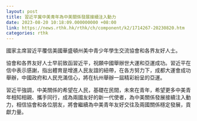 ```yaml
---
layout: post
title: 習近平冀中美青年為中美關係發展接續注入動力
date: 2023-08-20 10:18:09.000000000 +08:00
link: https://news.rthk.hk/rthk/ch/component/k2/1714267-20230820.htm
categories: rthk
---
```


國家主席習近平覆信美國華盛頓州美中青少年學生交流協會和各界友好人士。

協會和各界友好人士早前致函習近平，祝願中國舉辦世大運和亞運成功。習近平在信中表示感謝，指出體育是增進人民友誼的紐帶，在各方努力下，成都大運會成功舉辦，中國政府和人民充滿信心，將在杭州舉辦一屆精彩紛呈的亞運。

習近平強調，中美關係的希望在人民，基礎在民間，未來在青年，希望更多中美青年相知相親、攜手同行，成為兩國友好的新一代使者，為中美關係發展接續注入動力，相信協會和各位朋友，將會繼續為中美青年友好交往及兩國關係穩定發展，貢獻力量。
